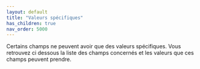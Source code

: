```yaml
---
layout: default
title: "Valeurs spécifiques"
has_children: true
nav_order: 5000
---
```


Certains champs ne peuvent avoir que des valeurs spécifiques. Vous retrouvez ci dessous la liste des champs concernés et les valeurs que ces champs peuvent prendre.
